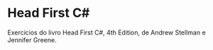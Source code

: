 # Head First C#

Exercícios do livro Head First C#, 4th Edition, de Andrew Stellman e Jennifer Greene.
